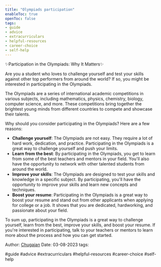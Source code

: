```yaml
---
title: "Olympiads participation"
enableToc: true
openToc: false
tags:
- guide 
- advice 
- extracurriculars
- helpful-resources
- career-choice
- self-help
---
```


✨Participation in the Olympiads: Why It Matters✨

Are you a student who loves to challenge yourself and test your skills against other top performers from around the world? If so, you might be interested in participating in the Olympiads.

The Olympiads are a series of international academic competitions in various subjects, including mathematics, physics, chemistry, biology, computer science, and more. These competitions bring together the brightest young minds from different countries to compete and showcase their talents.

Why should you consider participating in the Olympiads? Here are a few reasons:

- **Challenge yourself**: The Olympiads are not easy. They require a lot of hard work, dedication, and practice. Participating in the Olympiads is a great way to challenge yourself and push your limits.
- **Learn from the best**: By participating in the Olympiads, you get to learn from some of the best teachers and mentors in your field. You'll also have the opportunity to network with other talented students from around the world.
- **Improve your skills**: The Olympiads are designed to test your skills and knowledge in a specific subject. By participating, you'll have the opportunity to improve your skills and learn new concepts and techniques.
- **Boost your resume**: Participating in the Olympiads is a great way to boost your resume and stand out from other applicants when applying for college or a job. It shows that you are dedicated, hardworking, and passionate about your field.

To sum up, participating in the Olympiads is a great way to challenge yourself, learn from the best, improve your skills, and boost your resume. If you're interested in participating, talk to your teachers or mentors to learn more about the process and how you can get started.

Author: [Chugajan](https://t.me/Chugajan)
Date: 03-08-2023
tags:

#guide 
#advice 
#extracurriculars
#helpful-resources
#career-choice
#self-help
